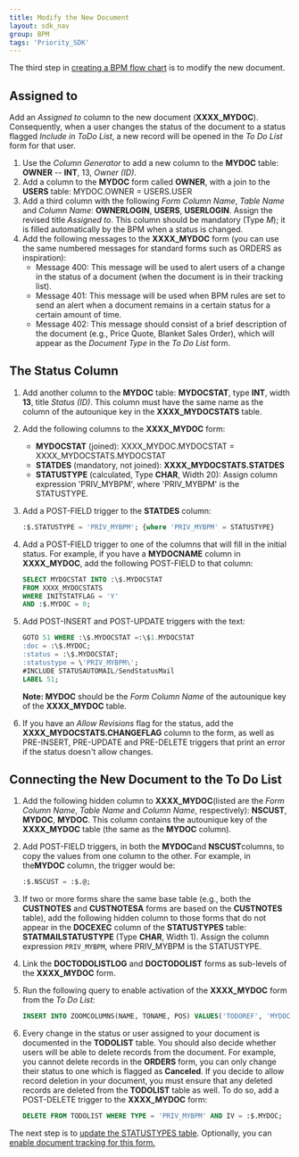 ```yaml
---
title: Modify the New Document
layout: sdk_nav
group: BPM
tags: 'Priority_SDK'
---
```


The third step in [creating a BPM flow
chart](Creating-BPM-Flow-Charts ) is to modify the new
document.

## Assigned to 

Add an *Assigned to* column to the new document (**XXXX_MYDOC**).
Consequently, when a user changes the status of the document to a status
flagged *Include in ToDo List*, a new record will be opened in the *To
Do List* form for that user.

1.  Use the *Column Generator* to add a new column to the **MYDOC**
    table: **OWNER** -- **INT**, 13, *Owner (ID)*.
2.  Add a column to the **MYDOC** form called **OWNER**, with a join to
    the **USERS** table: MYDOC.OWNER = USERS.USER
3.  Add a third column with the following *Form Column Name*, *Table
    Name* and *Column Name*: **OWNERLOGIN**, **USERS**, **USERLOGIN**.     Assign the revised title *Assigned to*. This column should be mandatory (Type *M*); it is filled automatically by the BPM when a status is changed.
4.  Add the following messages to the **XXXX_MYDOC** form (you can use the same numbered messages for standard forms such as ORDERS as inspiration):
    -   Message 400: This message will be used to alert users of a
        change in the status of a document (when the document is in
        their tracking list).
    -   Message 401: This message will be used when BPM rules are set to
        send an alert when a document remains in a certain status for a
        certain amount of time.
    -   Message 402: This message should consist of a brief description
        of the document (e.g., Price Quote, Blanket Sales Order), which
        will appear as the *Document Type* in the *To Do List* form.

## The Status Column 

1.  Add another column to the **MYDOC** table: **MYDOCSTAT**, type **INT**, width
    **13**, title *Status (ID)*. This column must have the same name as the column  of the autounique key in the **XXXX_MYDOCSTATS** table.
2.  Add the following columns to the **XXXX_MYDOC** form:

    - **MYDOCSTAT** (joined): XXXX_MYDOC.MYDOCSTAT =
        XXXX_MYDOCSTATS.MYDOCSTAT
    -   **STATDES** (mandatory, not joined): **XXXX_MYDOCSTATS.STATDES**
    -   **STATUSTYPE** (calculated, Type **CHAR**, Width 20): Assign column expression \'PRIV_MYBPM\', where \'PRIV_MYBPM\' is the
        STATUSTYPE. 
3.  Add a POST-FIELD trigger to the **STATDES** column:
    ```sql
    :$.STATUSTYPE = 'PRIV_MYBPM'; {where 'PRIV_MYBPM' = STATUSTYPE}
    ```
4.  Add a POST-FIELD trigger to one of the columns that will fill in the initial status. For example, if you have a **MYDOCNAME** column in **XXXX_MYDOC**, add the following POST-FIELD to that column:
    ```sql
    SELECT MYDOCSTAT INTO :\$.MYDOCSTAT
    FROM XXXX_MYDOCSTATS
    WHERE INITSTATFLAG = 'Y' 
    AND :$.MYDOC = 0; 
    ```
5.  Add POST-INSERT and POST-UPDATE triggers with the text:

    ```sql
    GOTO 51 WHERE :\$.MYDOCSTAT =:\$1.MYDOCSTAT
    :doc = :\$.MYDOC;
    :status = :\$.MYDOCSTAT;
    :statustype = \'PRIV_MYBPM\';
    #INCLUDE STATUSAUTOMAIL/SendStatusMail
    LABEL 51;
    ```
    **Note: MYDOC** should be the *Form Column Name* of the
        autounique key of the **XXXX_MYDOC** table.
6.  If you have an *Allow Revisions* flag for the status, add the **XXXX_MYDOCSTATS.CHANGEFLAG** column to the form, as well as PRE-INSERT, PRE-UPDATE and PRE-DELETE triggers that print an error if the status doesn\'t allow changes.

## Connecting the New Document to the To Do List 

1.  Add the following hidden column to **XXXX_MYDOC**(listed are the *Form Column Name*, *Table Name* and *Column Name*, respectively):
    **NSCUST**, **MYDOC**, **MYDOC**. This column contains the autounique key of the **XXXX_MYDOC** table (the same as the **MYDOC** column).
2.  Add POST-FIELD triggers, in both the **MYDOC**and **NSCUST**columns, to copy the values from one column to the other. For example, in the**MYDOC** column, the trigger would be:

    ```sql
    :$.NSCUST = :$.@;
    ```

3.  If two or more forms share the same base table (e.g., both the
    **CUSTNOTES** and **CUSTNOTESA** forms are based on the
    **CUSTNOTES** table), add the following hidden column to those forms
    that do not appear in the **DOCEXEC** column of the **STATUSTYPES**
    table: **STATMAILSTATUSTYPE** (Type **CHAR**, Width 1). Assign the
    column expression <code>PRIV_MYBPM</code>, where PRIV_MYBPM is the
    STATUSTYPE.
4.  Link the **DOCTODOLISTLOG** and **DOCTODOLIST** forms as sub-levels
    of the **XXXX_MYDOC** form.
5.  Run the following query to enable activation of the **XXXX_MYDOC**
    form from the *To Do List*:

    ```sql
    INSERT INTO ZOOMCOLUMNS(NAME, TONAME, POS) VALUES('TODOREF', 'MYDOCNAME', X); /* where X = some number */
    ```
6.  Every change in the status or user assigned to your document is documented in the **TODOLIST** table. You should also decide whether users will be able to delete records from the document. For example, you cannot delete records in the **ORDERS** form, you can only change their status to one which is flagged as **Canceled**.
    If you decide to allow record deletion in your document, you must ensure that any deleted records are deleted from the **TODOLIST** table as well. To do so, add a POST-DELETE trigger to the **XXXX_MYDOC** form:

    ```sql
    DELETE FROM TODOLIST WHERE TYPE = 'PRIV_MYBPM' AND IV = :$.MYDOC;
    ```

The next step is to [update the STATUSTYPES
table](BPM-Statustypes ). Optionally, you can
[enable document tracking for this
form.](BPM-Tracking )
